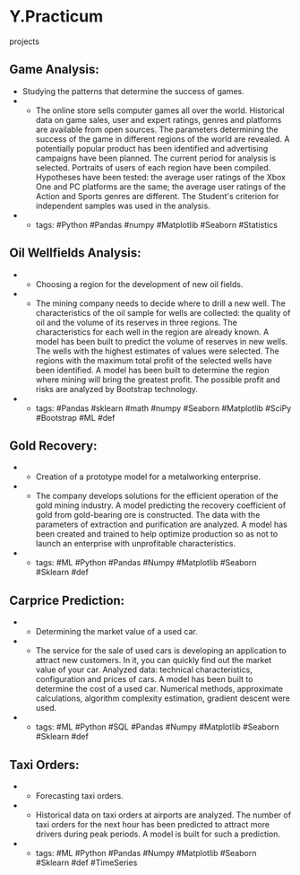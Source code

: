 # Y.Practicum
projects
## Game Analysis:
 - Studying the patterns that determine the success of games.
- - The online store sells computer games all over the world. Historical data on game sales, user and expert ratings, genres and platforms are available from open sources.
The parameters determining the success of the game in different regions of the world are revealed.
A potentially popular product has been identified and advertising campaigns have been planned.
The current period for analysis is selected. Portraits of users of each region have been compiled.
Hypotheses have been tested: the average user ratings of the Xbox One and PC platforms are the same;
the average user ratings of the Action and Sports genres are different.
The Student's criterion for independent samples was used in the analysis.
- - tags: #Python #Pandas #numpy #Matplotlib #Seaborn #Statistics

## Oil Wellfields Analysis:
- - Choosing a region for the development of new oil fields.
- - The mining company needs to decide where to drill a new well.
The characteristics of the oil sample for wells are collected: the quality of oil and the volume of its reserves in three regions. The characteristics for each well in the region are already known. 
A model has been built to predict the volume of reserves in new wells.
The wells with the highest estimates of values were selected.
The regions with the maximum total profit of the selected wells have been identified.
A model has been built to determine the region where mining will bring the greatest profit. The possible profit and risks are analyzed by Bootstrap technology.
- - tags: #Pandas #sklearn #math #numpy #Seaborn #Matplotlib #SciPy #Bootstrap #ML #def

## Gold Recovery:
- - Creation of a prototype model for a metalworking enterprise.
- - The company develops solutions for the efficient operation of the gold mining industry.
A model predicting the recovery coefficient of gold from gold-bearing ore is constructed. The data with the parameters of extraction and purification are analyzed.
A model has been created and trained to help optimize production so as not to launch an enterprise with unprofitable characteristics.
- - tags: #ML #Python #Pandas #Numpy #Matplotlib #Seaborn #Sklearn #def

## Carprice Prediction:
- - Determining the market value of a used car.
- - The service for the sale of used cars is developing an application to attract new customers. In it, you can quickly find out the market value of your car. 
Analyzed data: technical characteristics, configuration and prices of cars. A model has been built to determine the cost of a used car.
Numerical methods, approximate calculations, algorithm complexity estimation, gradient descent were used.
- - tags: #ML #Python #SQL #Pandas #Numpy #Matplotlib #Seaborn #Sklearn #def 

## Taxi Orders:
- - Forecasting taxi orders.
- - Historical data on taxi orders at airports are analyzed.
The number of taxi orders for the next hour has been predicted to attract more drivers during peak periods.
A model is built for such a prediction.
- - tags: #ML #Python #Pandas #Numpy #Matplotlib #Seaborn #Sklearn #def #TimeSeries
